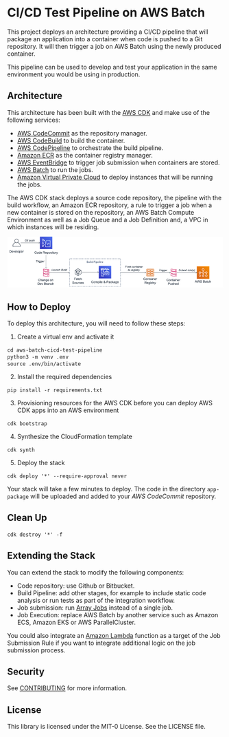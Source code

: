 # CI/CD Test Pipeline on AWS Batch

This project deploys an architecture providing a CI/CD pipeline that will package an application into a container when code is pushed to a Git repository. It will then trigger a job on AWS Batch using the newly produced container.

This pipeline can be used to develop and test your application in the same environment you would be using in production.

## Architecture

This architecture has been built with the [AWS CDK](https://aws.amazon.com/cdk/)
and make use of the following services:

- [AWS CodeCommit](https://aws.amazon.com/codecommit/) as the repository manager.
- [AWS CodeBuild](https://aws.amazon.com/codebuild/) to build the container.
- [AWS CodePipeline](https://aws.amazon.com/codepipeline/) to orchestrate the build pipeline.
- [Amazon ECR](https://aws.amazon.com/ecr/) as the container registry manager.
- [AWS EventBridge](https://aws.amazon.com/eventbridge/) to trigger job submission when containers are stored.
- [AWS Batch](https://aws.amazon.com/batch/) to run the jobs.
- [Amazon Virtual Private Cloud](https://aws.amazon.com/vpc/) to deploy instances that will be running the jobs.

The AWS CDK stack deploys a source code repository, the pipeline with the build workflow, an Amazon ECR repository, a rule to trigger a job when a new container is stored on the repository, an AWS Batch Compute Environment as well as a Job Queue and a Job Definition and, a VPC in which instances will be residing.

![architecture](./doc/ci-cd-diagram.png)

## How to Deploy

To deploy this architecture, you will need to follow these steps:

1. Create a virtual env and activate it
```
cd aws-batch-cicd-test-pipeline
python3 -m venv .env
source .env/bin/activate
```
2. Install the required dependencies
```
pip install -r requirements.txt
```
3. Provisioning resources for the AWS CDK before you can deploy AWS CDK apps into an AWS environment
```
cdk bootstrap
```
4. Synthesize the CloudFormation template
```
cdk synth
```
5. Deploy the stack
```
cdk deploy '*' --require-approval never
```

Your stack will take a few minutes to deploy. The code in the directory `app-package` will be uploaded and added to your *AWS CodeCommit* repository.

## Clean Up

```
cdk destroy '*' -f
```

## Extending the Stack

You can extend the stack to modify the following components:

- Code repository: use Github or Bitbucket.
- Build Pipeline: add other stages, for example to include static code analysis or run tests as part of the integration workflow.
- Job submission: run [Array Jobs](https://docs.aws.amazon.com/batch/latest/userguide/array_jobs.html) instead of a single job.
- Job Execution: replace AWS Batch by another service such as Amazon ECS, Amazon EKS or AWS ParallelCluster.

You could also integrate an [Amazon Lambda](https://aws.amazon.com/lambda/) function as a target of the Job Submission Rule if you want to integrate additional logic on the job submission process.

## Security

See [CONTRIBUTING](CONTRIBUTING.md#security-issue-notifications) for more information.

## License

This library is licensed under the MIT-0 License. See the LICENSE file.
